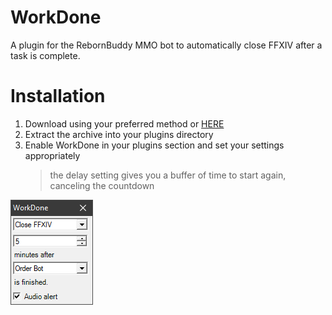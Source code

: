 # WorkDone
A plugin for the RebornBuddy MMO bot to automatically close FFXIV after a task is complete.

# Installation
1. Download using your preferred method or [HERE](https://github.com/Zimgineering/WorkDone/archive/master.zip)
2. Extract the archive into your plugins directory
4. Enable WorkDone in your plugins section and set your settings appropriately
    >the delay setting gives you a buffer of time to start again, canceling the countdown

![](GUI.png)
